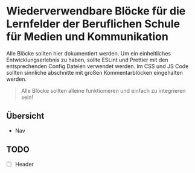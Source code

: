# Wiederverwendbare Blöcke für die Lernfelder der Beruflichen Schule für Medien und Kommunikation
Alle Blöcke sollten hier dokumentiert werden. Um ein einheitliches Entwicklungserlebnis zu haben, sollte ESLint und Prettier mit den entsprechenden Config Dateien verwendet werden. Im CSS und JS Code sollten sinnliche abschnitte mit großen Kommentarblöcken eingehalten werden. 

> Alle Blöcke sollten alleine funktionieren und einfach zu integrieren sein!

## Übersicht
- Nav

## TODO
- [ ] Header